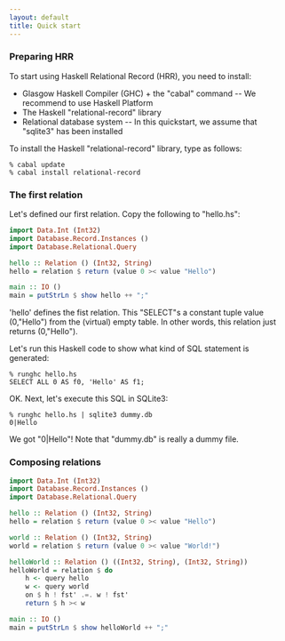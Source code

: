 ```yaml
---
layout: default
title: Quick start
---
```


### Preparing HRR

To start using Haskell Relational Record (HRR), you need to install:

- Glasgow Haskell Compiler (GHC) + the "cabal" command
-- We recommend to use Haskell Platform
- The Haskell "relational-record" library
- Relational database system
-- In this quickstart, we assume that "sqlite3" has been installed

To install the Haskell "relational-record" library, type as follows:

    % cabal update
    % cabal install relational-record

### The first relation

Let's defined our first relation. Copy the following to "hello.hs":

```haskell
import Data.Int (Int32)
import Database.Record.Instances ()
import Database.Relational.Query

hello :: Relation () (Int32, String)
hello = relation $ return (value 0 >< value "Hello")

main :: IO ()
main = putStrLn $ show hello ++ ";"
```

'hello' defines the fist relation. This "SELECT"s a constant tuple value (0,"Hello") from the (virtual) empty table. In other words, this relation just returns (0,"Hello").

Let's run this Haskell code to show what kind of SQL statement is generated:

```shell
% runghc hello.hs
SELECT ALL 0 AS f0, 'Hello' AS f1;
```

OK. Next, let's execute this SQL in SQLite3:

```shell
% runghc hello.hs | sqlite3 dummy.db
0|Hello
```

We got "0|Hello"! Note that "dummy.db" is really a dummy file.

### Composing relations

```haskell
import Data.Int (Int32)
import Database.Record.Instances ()
import Database.Relational.Query

hello :: Relation () (Int32, String)
hello = relation $ return (value 0 >< value "Hello")

world :: Relation () (Int32, String)
world = relation $ return (value 0 >< value "World!")

helloWorld :: Relation () ((Int32, String), (Int32, String))
helloWorld = relation $ do
    h <- query hello
    w <- query world
    on $ h ! fst' .=. w ! fst'
    return $ h >< w

main :: IO ()
main = putStrLn $ show helloWorld ++ ";"
```



